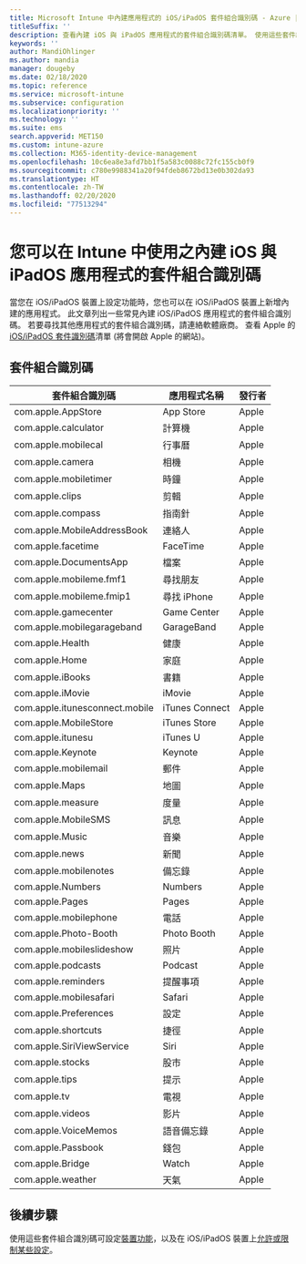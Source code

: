 ```yaml
---
title: Microsoft Intune 中內建應用程式的 iOS/iPadOS 套件組合識別碼 - Azure | Microsoft Docs
titleSuffix: ''
description: 查看內建 iOS 與 iPadOS 應用程式的套件組合識別碼清單。 使用這些套件組合識別碼，可明確允許使用 Microsoft Intune 裝置組態設定檔和原則中的應用程式。
keywords: ''
author: MandiOhlinger
ms.author: mandia
manager: dougeby
ms.date: 02/18/2020
ms.topic: reference
ms.service: microsoft-intune
ms.subservice: configuration
ms.localizationpriority: ''
ms.technology: ''
ms.suite: ems
search.appverid: MET150
ms.custom: intune-azure
ms.collection: M365-identity-device-management
ms.openlocfilehash: 10c6ea8e3afd7bb1f5a583c0088c72fc155cb0f9
ms.sourcegitcommit: c780e9988341a20f94fdeb8672bd13e0b302da93
ms.translationtype: HT
ms.contentlocale: zh-TW
ms.lasthandoff: 02/20/2020
ms.locfileid: "77513294"
---
```

# <a name="bundle-ids-for-built-in-ios-and-ipados-apps-you-can-use-in-intune"></a>您可以在 Intune 中使用之內建 iOS 與 iPadOS 應用程式的套件組合識別碼

當您在 iOS/iPadOS 裝置上設定功能時，您也可以在 iOS/iPadOS 裝置上新增內建的應用程式。 此文章列出一些常見內建 iOS/iPadOS 應用程式的套件組合識別碼。 若要尋找其他應用程式的套件組合識別碼，請連絡軟體廠商。 查看 Apple 的 [iOS/iPadOS 套件識別碼](https://support.apple.com/guide/mdm/ios-bundle-ids-mdm90f60c1ce/web)清單 (將會開啟 Apple 的網站)。

## <a name="bundle-ids"></a>套件組合識別碼

| 套件組合識別碼                   | 應用程式名稱     | 發行者 |
|-----------------------------|--------------|-----------|
| com.apple.AppStore          | App Store    | Apple     |
| com.apple.calculator        | 計算機   | Apple     |
| com.apple.mobilecal         | 行事曆     | Apple     |
| com.apple.camera            | 相機       | Apple     |
| com.apple.mobiletimer       | 時鐘        | Apple     |
| com.apple.clips             | 剪輯        | Apple     |
| com.apple.compass           | 指南針      | Apple     |
| com.apple.MobileAddressBook | 連絡人     | Apple     |
| com.apple.facetime          | FaceTime     | Apple     |
| com.apple.DocumentsApp      | 檔案        | Apple     |
| com.apple.mobileme.fmf1     | 尋找朋友 | Apple     |
| com.apple.mobileme.fmip1    | 尋找 iPhone  | Apple     |
| com.apple.gamecenter        | Game Center  | Apple     |
| com.apple.mobilegarageband  | GarageBand   | Apple     |
| com.apple.Health            | 健康       | Apple     |
| com.apple.Home              | 家庭         | Apple     |
| com.apple.iBooks            | 書籍       | Apple     |
| com.apple.iMovie            | iMovie       | Apple     |
| com.apple.itunesconnect.mobile | iTunes Connect | Apple |
| com.apple.MobileStore       | iTunes Store | Apple     |
| com.apple.itunesu           | iTunes U     | Apple     |
| com.apple.Keynote           | Keynote      | Apple     |
| com.apple.mobilemail        | 郵件         | Apple     |
| com.apple.Maps              | 地圖         | Apple     |
| com.apple.measure           | 度量      | Apple     |
| com.apple.MobileSMS         | 訊息     | Apple     |
| com.apple.Music             | 音樂        | Apple     |
| com.apple.news              | 新聞         | Apple     |
| com.apple.mobilenotes       | 備忘錄        | Apple     |
| com.apple.Numbers           | Numbers      | Apple     |
| com.apple.Pages             | Pages        | Apple     |
| com.apple.mobilephone       | 電話        | Apple     |
| com.apple.Photo-Booth       | Photo Booth  | Apple     |
| com.apple.mobileslideshow   | 照片       | Apple     |
| com.apple.podcasts          | Podcast     | Apple     |
| com.apple.reminders         | 提醒事項    | Apple     |
| com.apple.mobilesafari      | Safari       | Apple     |
| com.apple.Preferences       | 設定     | Apple     |
| com.apple.shortcuts         | 捷徑    | Apple     |
| com.apple.SiriViewService   | Siri         | Apple     |
| com.apple.stocks            | 股市       | Apple     |
| com.apple.tips              | 提示         | Apple     |
| com.apple.tv                | 電視           | Apple     |
| com.apple.videos            | 影片       | Apple     |
| com.apple.VoiceMemos        | 語音備忘錄   | Apple     |
| com.apple.Passbook          | 錢包       | Apple     |
| com.apple.Bridge            | Watch        | Apple     |
| com.apple.weather           | 天氣      | Apple     |

## <a name="next-steps"></a>後續步驟

使用這些套件組合識別碼可設定[裝置功能](ios-device-features-settings.md)，以及在 iOS/iPadOS 裝置上[允許或限制某些設定](device-restrictions-ios.md)。
